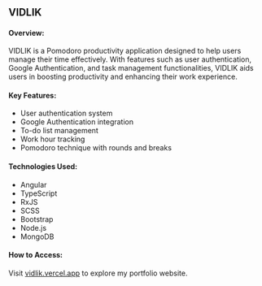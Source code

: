### <span style="font-size: larger;">VIDLIK</span>

#### Overview:
VIDLIK is a Pomodoro productivity application designed to help users manage their time effectively. With features such as user authentication, Google Authentication, and task management functionalities, VIDLIK aids users in boosting productivity and enhancing their work experience.

#### Key Features:
- User authentication system
- Google Authentication integration
- To-do list management
- Work hour tracking
- Pomodoro technique with rounds and breaks

#### Technologies Used:
- Angular
- TypeScript
- RxJS
- SCSS
- Bootstrap
- Node.js
- MongoDB

#### How to Access:
Visit [vidlik.vercel.app](https://vidlik.vercel.app) to explore my portfolio website.
